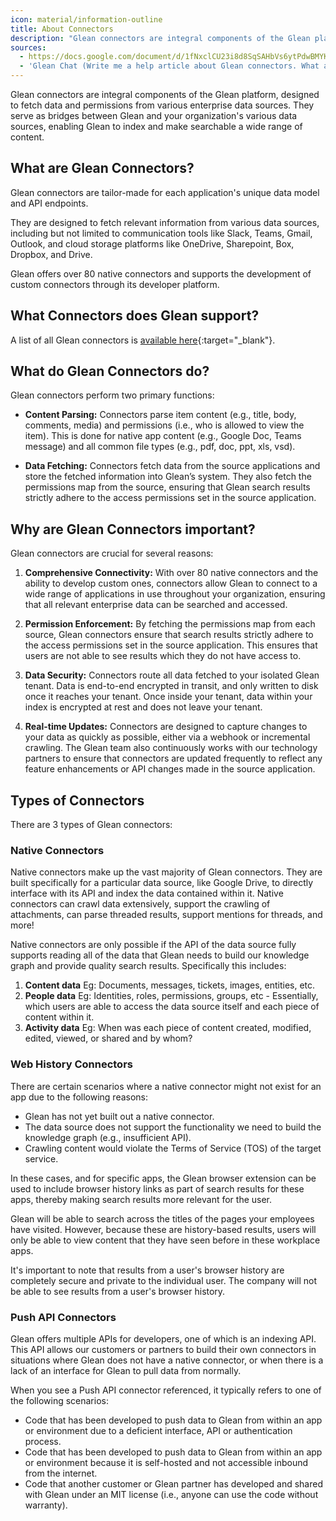 ```yaml
---
icon: material/information-outline
title: About Connectors
description: "Glean connectors are integral components of the Glean platform, designed to fetch data and permissions from various enterprise data sources."
sources:
  - https://docs.google.com/document/d/1fNxclCU23i8d8SqSAHbVs6ytPdwBMYK8um6aeMIJgwE/edit
  - 'Glean Chat (Write me a help article about Glean connectors. What are they, what do they do, why are they important, etc. Do not target any one specific connector. This is to be used as an "about" or "overview" page for all connectors.)'
---
```




Glean connectors are integral components of the Glean platform, designed to fetch data and permissions from various enterprise data sources. They serve as bridges between Glean and your organization's various data sources, enabling Glean to index and make searchable a wide range of content.

## What are Glean Connectors?
Glean connectors are tailor-made for each application's unique data model and API endpoints.

They are designed to fetch relevant information from various data sources, including but not limited to communication tools like Slack, Teams, Gmail, Outlook, and cloud storage platforms like OneDrive, Sharepoint, Box, Dropbox, and Drive.

Glean offers over 80 native connectors and supports the development of custom connectors through its developer platform.


## What Connectors does Glean support?
A list of all Glean connectors is [available here](https://www.glean.com/connectors){:target="_blank"}.


## What do Glean Connectors do?
Glean connectors perform two primary functions:

* **Content Parsing:** Connectors parse item content (e.g., title, body, comments, media) and permissions (i.e., who is allowed to view the item). This is done for native app content (e.g., Google Doc, Teams message) and all common file types (e.g., pdf, doc, ppt, xls, vsd).

* **Data Fetching:** Connectors fetch data from the source applications and store the fetched information into Glean’s system. They also fetch the permissions map from the source, ensuring that Glean search results strictly adhere to the access permissions set in the source application.


## Why are Glean Connectors important?
Glean connectors are crucial for several reasons:

1. **Comprehensive Connectivity:** With over 80 native connectors and the ability to develop custom ones, connectors allow Glean to connect to a wide range of applications in use throughout your organization, ensuring that all relevant enterprise data can be searched and accessed.

2. **Permission Enforcement:** By fetching the permissions map from each source, Glean connectors ensure that search results strictly adhere to the access permissions set in the source application. This ensures that users are not able to see results which they do not have access to.

3. **Data Security:** Connectors route all data fetched to your isolated Glean tenant. Data is end-to-end encrypted in transit, and only written to disk once it reaches your tenant. Once inside your tenant, data within your index is encrypted at rest and does not leave your tenant.

4. **Real-time Updates:** Connectors are designed to capture changes to your data as quickly as possible, either via a webhook or incremental crawling. The Glean team also continuously works with our technology partners to ensure that connectors are updated frequently to reflect any feature enhancements or API changes made in the source application.


## Types of Connectors
There are 3 types of Glean connectors:

### Native Connectors
Native connectors make up the vast majority of Glean connectors.  They are built specifically for a particular data source, like Google Drive, to directly interface with its API and index the data contained within it. Native connectors can crawl data extensively, support the crawling of attachments, can parse threaded results, support mentions for threads, and more!

Native connectors are only possible if the API of the data source fully supports reading all of the data that Glean needs to build our knowledge graph and provide quality search results. Specifically this includes:

1. **Content data**
    Eg: Documents, messages, tickets, images, entities, etc.
2. **People data**
    Eg: Identities, roles, permissions, groups, etc - Essentially, which users are able to access the data source itself and each piece of content within it.
3. **Activity data**
    Eg: When was each piece of content created, modified, edited, viewed, or shared and by whom?

### Web History Connectors
There are certain scenarios where a native connector might not exist for an app due to the following reasons:

- Glean has not yet built out a native connector.
- The data source does not support the functionality we need to build the knowledge graph (e.g., insufficient API).
- Crawling content would violate the Terms of Service (TOS) of the target service.

In these cases, and for specific apps, the Glean browser extension can be used to include browser history links as part of search results for these apps, thereby making search results more relevant for the user.

Glean will be able to search across the titles of the pages your employees have visited. However, because these are history-based results, users will only be able to view content that they have seen before in these workplace apps.

It's important to note that results from a user's browser history are completely secure and private to the individual user. The company will not be able to see results from a user's browser history.

### Push API Connectors
Glean offers multiple APIs for developers, one of which is an indexing API. This API allows our customers or partners to build their own connectors in situations where Glean does not have a native connector, or when there is a lack of an interface for Glean to pull data from normally. 

When you see a Push API connector referenced, it typically refers to one of the following scenarios:

- Code that has been developed to push data to Glean from within an app or environment due to a deficient interface, API or authentication process.
- Code that has been developed to push data to Glean from within an app or environment because it is self-hosted and not accessible inbound from the internet.
- Code that another customer or Glean partner has developed and shared with Glean under an MIT license (i.e., anyone can use the code without warranty).